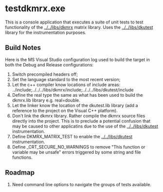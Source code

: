 # testdkmrx.exe

This is a console application that executes a suite of unit tests to test functionality of the [../../libs/dkmrx](../../libs/dkmrx) matrix library. Uses the [../../libs/dkutest](../../libs/dkutest) library for the instrumentation purposes.

## Build Notes

Here is the MS Visual Studio configuration log used to build the target in both the Debug and Release configurations:
1. Switch precompiled headers off;
2. Set the language standard to the most recent version;
3. Let the c++ compiler know locations of include areas: ../include;../../../libs/dkmrx/include;../../../libs/dkutest/include
4. Define the real type the same as what has been used to build the dkmrx.lib library e.g. real=double.
5. Let the linker know the location of the dkutest.lib library (add a reference to the project on the Visual C++ platform).
6. Don't link the dkmrx library. Rather compile the dkmrx source files directly into the project. This is to preclude a potential confusion that may be caused to other applicatins due to the use of the [../../libs/dkutest](../../libs/dkutest) instrumentation.
7. Define DKMRX_MATRIX_TEST to enable the [../../libs/dkutest](../../libs/dkutest) instrumentation.
8. Define _CRT_SECURE_NO_WARNINGS to remove "This function or variable may be unsafe" errors triggered by some string and file functions.


## Roadmap
1. Need command line options to navigate the groups of tests available.
